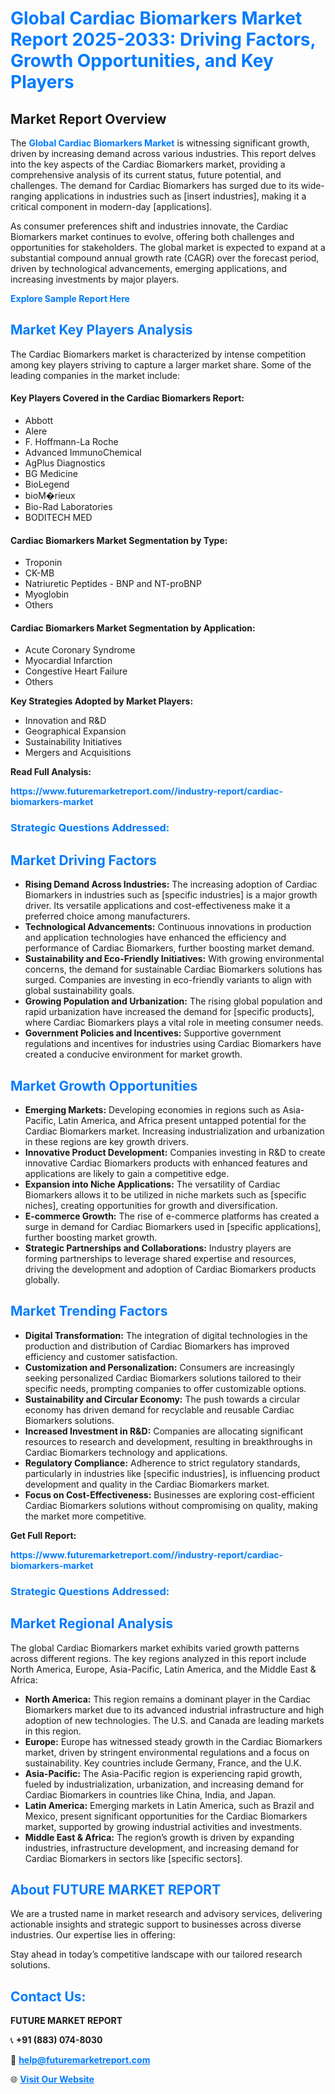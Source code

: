 <h1 style="color: #007BFF;">Global Cardiac Biomarkers Market Report 2025-2033: Driving Factors, Growth Opportunities, and Key Players</h1>

<section id="overview">
<h2>Market Report Overview</h2>
<p>The <a href="https://www.futuremarketreport.com//industry-report/cardiac-biomarkers-market" style="color: #007BFF; text-decoration: none;"><strong>Global Cardiac Biomarkers Market</strong></a> is witnessing significant growth, driven by increasing demand across various industries. This report delves into the key aspects of the Cardiac Biomarkers market, providing a comprehensive analysis of its current status, future potential, and challenges. The demand for Cardiac Biomarkers has surged due to its wide-ranging applications in industries such as [insert industries], making it a critical component in modern-day [applications].</p>
<p>As consumer preferences shift and industries innovate, the Cardiac Biomarkers market continues to evolve, offering both challenges and opportunities for stakeholders. The global market is expected to expand at a substantial compound annual growth rate (CAGR) over the forecast period, driven by technological advancements, emerging applications, and increasing investments by major players.</p>
</section>

<section id="overview">
<p><a href="https://www.futuremarketreport.com//request-sample/reportId=64106" style="color: #007BFF; text-decoration: none;"><strong>Explore Sample Report Here</strong></a></p>
</section>

<section id="key-players">
<h2 style="color: #007BFF;">Market Key Players Analysis</h2>
<p>The Cardiac Biomarkers market is characterized by intense competition among key players striving to capture a larger market share. Some of the leading companies in the market include:</p>
<h4>Key Players Covered in the Cardiac Biomarkers Report:</h4>
<ul><li>Abbott</li><li>Alere</li><li>F. Hoffmann-La Roche</li><li>Advanced ImmunoChemical</li><li>AgPlus Diagnostics</li><li>BG Medicine</li><li>BioLegend</li><li>bioM�rieux</li><li>Bio-Rad Laboratories</li><li>BODITECH MED</li></ul>
<h4>Cardiac Biomarkers Market Segmentation by Type:</h4>
<ul><li>Troponin</li><li>CK-MB</li><li>Natriuretic Peptides - BNP and NT-proBNP</li><li>Myoglobin</li><li>Others</li></ul>

<h4>Cardiac Biomarkers Market Segmentation by Application:</h4>
<ul><li>Acute Coronary Syndrome</li><li>Myocardial Infarction</li><li>Congestive Heart Failure</li><li>Others</li></ul>
<p><strong>Key Strategies Adopted by Market Players:</strong></p>
<ul>
<li>Innovation and R&D</li>
<li>Geographical Expansion</li>
<li>Sustainability Initiatives</li>
<li>Mergers and Acquisitions</li>
</ul>
</section>

<section>
<p><strong>Read Full Analysis: </strong></p><a href="https://www.futuremarketreport.com//industry-report/cardiac-biomarkers-market" style="color: #007BFF; text-decoration: none;"><strong>https://www.futuremarketreport.com//industry-report/cardiac-biomarkers-market</strong></a>
<h3 style="color: #007BFF;">Strategic Questions Addressed:</h3>
</section>

<section id="driving-factors">
<h2 style="color: #007BFF;">Market Driving Factors</h2>
<ul>
<li><strong>Rising Demand Across Industries:</strong> The increasing adoption of Cardiac Biomarkers in industries such as [specific industries] is a major growth driver. Its versatile applications and cost-effectiveness make it a preferred choice among manufacturers.</li>
<li><strong>Technological Advancements:</strong> Continuous innovations in production and application technologies have enhanced the efficiency and performance of Cardiac Biomarkers, further boosting market demand.</li>
<li><strong>Sustainability and Eco-Friendly Initiatives:</strong> With growing environmental concerns, the demand for sustainable Cardiac Biomarkers solutions has surged. Companies are investing in eco-friendly variants to align with global sustainability goals.</li>
<li><strong>Growing Population and Urbanization:</strong> The rising global population and rapid urbanization have increased the demand for [specific products], where Cardiac Biomarkers plays a vital role in meeting consumer needs.</li>
<li><strong>Government Policies and Incentives:</strong> Supportive government regulations and incentives for industries using Cardiac Biomarkers have created a conducive environment for market growth.</li>
</ul>
</section>

<section id="growth-opportunities">
<h2 style="color: #007BFF;">Market Growth Opportunities</h2>
<ul>
<li><strong>Emerging Markets:</strong> Developing economies in regions such as Asia-Pacific, Latin America, and Africa present untapped potential for the Cardiac Biomarkers market. Increasing industrialization and urbanization in these regions are key growth drivers.</li>
<li><strong>Innovative Product Development:</strong> Companies investing in R&D to create innovative Cardiac Biomarkers products with enhanced features and applications are likely to gain a competitive edge.</li>
<li><strong>Expansion into Niche Applications:</strong> The versatility of Cardiac Biomarkers allows it to be utilized in niche markets such as [specific niches], creating opportunities for growth and diversification.</li>
<li><strong>E-commerce Growth:</strong> The rise of e-commerce platforms has created a surge in demand for Cardiac Biomarkers used in [specific applications], further boosting market growth.</li>
<li><strong>Strategic Partnerships and Collaborations:</strong> Industry players are forming partnerships to leverage shared expertise and resources, driving the development and adoption of Cardiac Biomarkers products globally.</li>
</ul>
</section>

<section id="trending-factors">
<h2 style="color: #007BFF;">Market Trending Factors</h2>
<ul>
<li><strong>Digital Transformation:</strong> The integration of digital technologies in the production and distribution of Cardiac Biomarkers has improved efficiency and customer satisfaction.</li>
<li><strong>Customization and Personalization:</strong> Consumers are increasingly seeking personalized Cardiac Biomarkers solutions tailored to their specific needs, prompting companies to offer customizable options.</li>
<li><strong>Sustainability and Circular Economy:</strong> The push towards a circular economy has driven demand for recyclable and reusable Cardiac Biomarkers solutions.</li>
<li><strong>Increased Investment in R&D:</strong> Companies are allocating significant resources to research and development, resulting in breakthroughs in Cardiac Biomarkers technology and applications.</li>
<li><strong>Regulatory Compliance:</strong> Adherence to strict regulatory standards, particularly in industries like [specific industries], is influencing product development and quality in the Cardiac Biomarkers market.</li>
<li><strong>Focus on Cost-Effectiveness:</strong> Businesses are exploring cost-efficient Cardiac Biomarkers solutions without compromising on quality, making the market more competitive.</li>
</ul>
</section>

<section>
<p><strong>Get Full Report: </strong></p><a href="https://www.futuremarketreport.com//industry-report/cardiac-biomarkers-market" style="color: #007BFF; text-decoration: none;"><strong>https://www.futuremarketreport.com//industry-report/cardiac-biomarkers-market</strong></a>
<h3 style="color: #007BFF;">Strategic Questions Addressed:</h3>
</section>


<section id="regional-analysis">
<h2 style="color: #007BFF;">Market Regional Analysis</h2>
<p>The global Cardiac Biomarkers market exhibits varied growth patterns across different regions. The key regions analyzed in this report include North America, Europe, Asia-Pacific, Latin America, and the Middle East & Africa:</p>
<ul>
<li><strong>North America:</strong> This region remains a dominant player in the Cardiac Biomarkers market due to its advanced industrial infrastructure and high adoption of new technologies. The U.S. and Canada are leading markets in this region.</li>
<li><strong>Europe:</strong> Europe has witnessed steady growth in the Cardiac Biomarkers market, driven by stringent environmental regulations and a focus on sustainability. Key countries include Germany, France, and the U.K.</li>
<li><strong>Asia-Pacific:</strong> The Asia-Pacific region is experiencing rapid growth, fueled by industrialization, urbanization, and increasing demand for Cardiac Biomarkers in countries like China, India, and Japan.</li>
<li><strong>Latin America:</strong> Emerging markets in Latin America, such as Brazil and Mexico, present significant opportunities for the Cardiac Biomarkers market, supported by growing industrial activities and investments.</li>
<li><strong>Middle East & Africa:</strong> The region’s growth is driven by expanding industries, infrastructure development, and increasing demand for Cardiac Biomarkers in sectors like [specific sectors].</li>
</ul>
</section>

<footer>
<h2 style="color: #007BFF;">About FUTURE MARKET REPORT</h2>
<p>We are a trusted name in market research and advisory services, delivering actionable insights and strategic support to businesses across diverse industries. Our expertise lies in offering:</p>

<p>Stay ahead in today’s competitive landscape with our tailored research solutions.</p>

<h2 style="color: #007BFF;">Contact Us:</h2>
<p><strong>FUTURE MARKET REPORT</strong></p>
<p>📞 <strong>+91 (883) 074-8030</strong></p>
<p>📧 <strong><a href="mailto:help@futuremarketreport.com" style="color: #007BFF;">help@futuremarketreport.com</a></strong></p>
<p>🌐 <strong><a href="https://www.futuremarketreport.com/" style="color: #007BFF;">Visit Our Website</a></strong></p>
</footer>